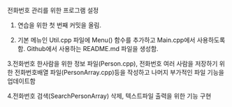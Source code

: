 전화번호 관리를 위한 프로그램 설정

1. 연습을 위한 첫 번째 커밋을 올림.

2. 기본 메뉴인 Util.cpp 파일에 Menu() 함수를 추가하고 Main.cpp에서 사용하도록 함.
   Github에서 사용하는 README.md 파일을 생성함.

3.전화번호 한사람을 위한 정보 파일(Person.cpp), 전화번호 여러 사람을 저장하기 위한 전화번호배열 파일(PersonArray.cpp)등을 작성하고 나머지 부가적인 파일 기능을 업데이트함

4.전화번호 검색(SearchPersonArray) 삭제, 텍스트파일 출력을 위한 기능 구현